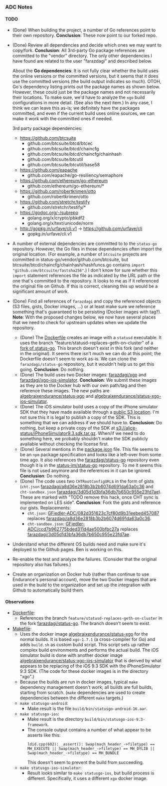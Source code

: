 ### ADC Notes

#### TODO

-   (Done) When building the project, a number of Go references  point to their own repository.
    **Conclusion**: These now point to our forked repo.

-   (Done) Review all dependencies and decide which ones we may want to copy/fork.
    **Conclusion**: All 3rd-party Go package references are committed to the "vendor" directory.
    The only other dependencies I have found are related to the user "farazdagi" and described
    below.

    About the **Go dependencies**: It is not fully clear whether the build uses the online
    versions or the committed versions, but it seems that it does use the committed versions (the
    build output indicates so much). OTOH, Go's dependency listing prints out the package names as
    shown below. However, these could just be the package names and not necessarily their locations.
    To make sure, we'd have to analyze the `xgo` build configurations in more detail. (See also the
    next item.) In any case, I think we can leave this as-is; we definitely have the packages
    committed, and even if the current build uses online sources, we can make it work with the
    committed ones if needed.

    3rd party package dependencies:

    -   https://github.com/btcsuite
        -   github.com/btcsuite/btcd/btcec
        -   github.com/btcsuite/btcd/chaincfg
        -   github.com/btcsuite/btcd/chaincfg/chainhash
        -   github.com/btcsuite/btcutil
        -   github.com/btcsuite/btcutil/base58
    -   https://github.com/eapache
        -   github.com/eapache/go-resiliency/semaphore
    -   https://github.com/ethereum/go-ethereum
        -   github.com/ethereum/go-ethereum/*
    -   https://github.com/robertkrimen/otto
        -   github.com/robertkrimen/otto
    -   https://github.com/stretchr/testify
        -   github.com/stretchr/testify/*
    -   https://godoc.org/-/subrepo
        -   golang.org/x/crypto/pbkdf2
        -   golang.org/x/text/unicode/norm
    -   http://gopkg.in/urfave/cli.v1 -> https://github.com/urfave/cli
        -   gopkg.in/urfave/cli.v1

-   A number of external dependencies are committed to to the `status-go` repository.
    However, the Go files in those dependencies often import the original location. (For
    example, a number of `btcsuite` projects are committed in
    status-go/vendor/github.com/btcsuite, but btcsuite/btcd/chaincfg/chainhash/hashfuncs.go
    contains `import "github.com/btcsuite/fastsha256"`.) I don't know for sure whether this
    `import` statement references the file as indicated by the URL path or the one that's
    committed to the repository. It looks to me as if it referenced the original file on
    Github. If this is correct, cleaning this up would be a significant amount of work.

-   (Done) Find all references of `farazdagi` and copy the referenced objects (S3 files, gists,
    Docker images, ...) or at least make sure we reference something that's guaranteed
    to be persisting (Docker images with tag?).
    **Note**: With the proposed changes below, we now have several places that we need to
    check for upstream updates when we update the repository.

    -   (Done) The [Dockerfile](Dockerfile) creates an image with a `statusd` executable. It uses the
        branch "feature/statusd-replaces-geth-on-cluster" of a
        [fork of status-go](https://github.com/farazdagi/status-go). This branch doesn't exist
        in this fork (and neither in the original). It seems there isn't much we can do at this
        point; the Dockerfile doesn't seem to work as-is. We can clone the `farazdagi/status-go`
        repository, but it wouldn't help us to get this going.
        **Conclusion**: Do nothing.
    -   (Done) The build uses two Docker images: [farazdagi/xgo](https://hub.docker.com/r/farazdagi/xgo/)
        and [farazdagi/xgo-ios-simulator](https://hub.docker.com/r/farazdagi/xgo-ios-simulator/).
        **Conclusion**: We submit these images as they are to the Docker hub with our own
        path/tag and then reference these images. The new paths are
        [algebraixendurance/status-xgo](https://hub.docker.com/r/algebraixendurance/status-xgo/)
        and
        [algebraixendurance/status-xgo-ios-simulator](https://hub.docker.com/r/algebraixendurance/status-xgo-ios-simulator/).
    -   (Done) The iOS simulator build uses a copy of the iPhone simulator SDK that they have made available through a
        [public S3 location](https://s3.amazonaws.com/farazdagi/status-im/iPhoneSimulator9.3.sdk.tar.gz). I'm not
        sure this it is legal to publish a copy of the SDK. This is something that we can address if we should have to.
        **Conclusion**: Do nothing, but keep a private copy of the SDK at
        [s3://alice-status/iPhoneSimulator9.3.sdk.tar.gz](https://s3.amazonaws.com/alice-status/iPhoneSimulator9.3.sdk.tar.gz).
        When/if we need to do something here, we probably shouldn't make the SDK publicly available
        without checking the license first.
    -   (Done) Several mentions in the [package.json](package.json) file. This file seems to be an `npm` package
        specification and looks like a left-over from some time ago. It also references the
        [farazdagi/status-go](https://github.com/farazdagi/status-go) repository even though it is in the
        [status-im/status-go](https://github.com/status-im/status-go) repository. To me it seems this file is not
        used anymore and the references in it can be ignored.
        **Conclusion**: Do nothing.
    -   (Done) The code uses two `CHTRootConfigURL`s in the form of gists
        (`cht.json`
        [farazdagi/a8d36e2818b3b2b6074d691da63a0c36](https://gist.githubusercontent.com/farazdagi/a8d36e2818b3b2b6074d691da63a0c36)
        and `cht-sandbox.json`
        [farazdagi/3d05d1d3bfa36db7b650c955e23fd7ae](https://gist.githubusercontent.com/farazdagi/3d05d1d3bfa36db7b650c955e23fd7ae)).
        These are marked with "TODO remove this hack, once CHT sync is implemented on LES side".
        **Conclusion**: Fork the gists and reference our gists. Replacements:
        -   `cht.json`: [GFiedler-ADC/082d351623c7cf80d9b31eebed457087](https://gist.github.com/GFiedler-ADC/082d351623c7cf80d9b31eebed457087) replaces [farazdagi/a8d36e2818b3b2b6074d691da63a0c36](https://gist.githubusercontent.com/farazdagi/a8d36e2818b3b2b6074d691da63a0c36).
        -   `cht-sandbox.json`: [GFiedler-ADC/ccd7b962775bded311d4ae500bfbc27a](https://gist.github.com/GFiedler-ADC/ccd7b962775bded311d4ae500bfbc27a) replaces [farazdagi/3d05d1d3bfa36db7b650c955e23fd7ae](https://gist.githubusercontent.com/farazdagi/3d05d1d3bfa36db7b650c955e23fd7ae).
        
-   Understand what the different OS builds need and make sure it's deployed to the Github pages.
    Ben is working on this.
-   Re-enable the test and analyze the failures. (Consider that the original repository also has failures.)
-   Create an organization on Docker hub (rather than continue to use Endurance's personal account), move
    the two Docker images that are used in the build to the organization and set up the integration with Github
    to automatically build them.


#### Observations

*   [Dockerfile](Dockerfile): 
    *   References the branch `feature/statusd-replaces-geth-on-cluster` in the fork 
        [farazdagi/status-go](https://github.com/farazdagi/status-go). The branch doesn't seem to exist.
*   [Makefile](Makefile): 
    *   Uses the docker image [algebraixendurance/status-xgo](https://hub.docker.com/r/algebraixendurance/status-xgo/)
        for the normal builds. It is based `xgo-1.7.1` (a cross-compiler for Go) and adds `build.sh` as custom
        build script. This script sets up rather complex build environments and performs the actual build. The iOS
        simulator build is done with another docker image
        [algebraixendurance/status-xgo-ios-simulator](https://hub.docker.com/r/algebraixendurance/status-xgo-ios-simulator/)
        that is derived by what appears to be replacing of the iOS 9.3 SDK with the iPhoneSimulator 9.3 SDK.
        (The code for these docker images is in the directory "xgo".)
    *   Because the builds are run in docker images, typical `make` dependency management doesn't work; all
        builds are full builds, starting from scratch. (`make` dependencies are used to create dependencies
        between the different `make` targets.)
    *   `make statusgo-android`:
        *   Make result is the file `build/bin/statusgo-android-16.aar`.
    *   `make statusgo-ios`:
        *   Make result is the directory `build/bin/statusgo-ios-9.3-framework`.
        *   The console output contains a number of what appear to be asserts like this:
            ```
            ldid.cpp(602): _assert(): Swap(mach_header_->filetype) == MH_EXECUTE || Swap(mach_header_->filetype) == MH_DYLIB || Swap(mach_header_->filetype) == MH_BUNDLE
            ```
            This doesn't seem to prevent the build from succeeding.
    *   `make statusgo-ios-simulator`:
        *   Result looks similar to `make statusgo-ios`, but build process is different.
            Specifically, it uses a different `xgo` docker image.


